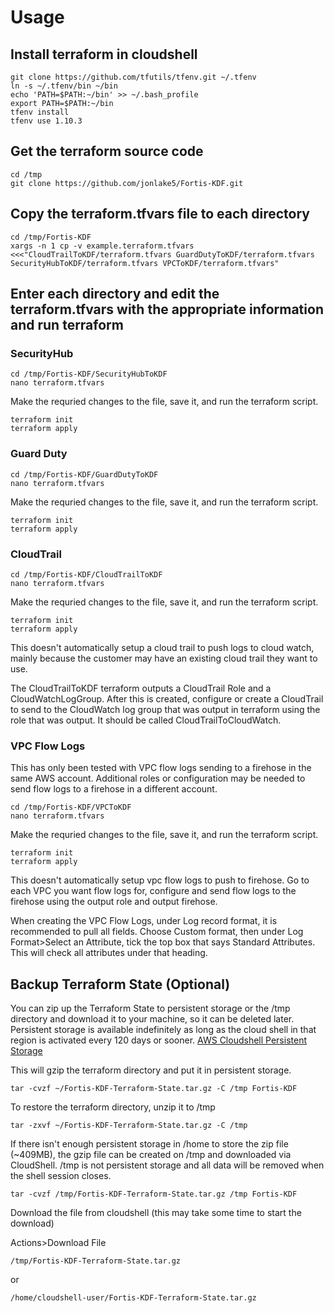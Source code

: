 # Usage

## Install terraform in cloudshell

```
git clone https://github.com/tfutils/tfenv.git ~/.tfenv
ln -s ~/.tfenv/bin ~/bin
echo 'PATH=$PATH:~/bin' >> ~/.bash_profile
export PATH=$PATH:~/bin
tfenv install
tfenv use 1.10.3
```

## Get the terraform source code

```
cd /tmp
git clone https://github.com/jonlake5/Fortis-KDF.git
```

## Copy the terraform.tfvars file to each directory

```
cd /tmp/Fortis-KDF
xargs -n 1 cp -v example.terraform.tfvars <<<"CloudTrailToKDF/terraform.tfvars GuardDutyToKDF/terraform.tfvars SecurityHubToKDF/terraform.tfvars VPCToKDF/terraform.tfvars"
```

## Enter each directory and edit the terraform.tfvars with the appropriate information and run terraform

### SecurityHub

```
cd /tmp/Fortis-KDF/SecurityHubToKDF
nano terraform.tfvars
```

Make the requried changes to the file, save it, and run the terraform script.

```
terraform init
terraform apply
```

### Guard Duty

```
cd /tmp/Fortis-KDF/GuardDutyToKDF
nano terraform.tfvars
```

Make the requried changes to the file, save it, and run the terraform script.

```
terraform init
terraform apply
```

### CloudTrail

```
cd /tmp/Fortis-KDF/CloudTrailToKDF
nano terraform.tfvars
```

Make the requried changes to the file, save it, and run the terraform script.

```
terraform init
terraform apply
```

This doesn't automatically setup a cloud trail to push logs to cloud watch, mainly because the customer may have an existing cloud trail they want to use.

The CloudTrailToKDF terraform outputs a CloudTrail Role and a CloudWatchLogGroup. After this is created, configure or create a CloudTrail to send to the CloudWatch log group that was output in terraform using the role that was output. It should be called CloudTrailToCloudWatch.

### VPC Flow Logs

This has only been tested with VPC flow logs sending to a firehose in the same AWS account. Additional roles or configuration may be needed to send flow logs to a firehose in a different account.

```
cd /tmp/Fortis-KDF/VPCToKDF
nano terraform.tfvars
```

Make the requried changes to the file, save it, and run the terraform script.

```
terraform init
terraform apply
```

This doesn't automatically setup vpc flow logs to push to firehose. Go to each VPC you want flow logs for, configure and send flow logs to the firehose using the output role and output firehose.

When creating the VPC Flow Logs, under Log record format, it is recommended to pull all fields. Choose Custom format, then under Log Format>Select an Attribute, tick the top box that says Standard Attributes. This will check all attributes under that heading.

## Backup Terraform State (Optional)

You can zip up the Terraform State to persistent storage or the /tmp directory and download it to your machine, so it can be deleted later. Persistent storage is available indefinitely as long as the cloud shell in that region is activated every 120 days or sooner.
[AWS Cloudshell Persistent Storage](https://docs.aws.amazon.com/cloudshell/latest/userguide/limits.html#persistent-storage-limitations)

This will gzip the terraform directory and put it in persistent storage.

```
tar -cvzf ~/Fortis-KDF-Terraform-State.tar.gz -C /tmp Fortis-KDF
```

To restore the terraform directory, unzip it to /tmp

```
tar -zxvf ~/Fortis-KDF-Terraform-State.tar.gz -C /tmp
```

If there isn't enough persistent storage in /home to store the zip file (~409MB), the gzip file can be created on /tmp and downloaded via CloudShell. /tmp is not persistent storage and all data will be removed when the shell session closes.

```
tar -cvzf /tmp/Fortis-KDF-Terraform-State.tar.gz /tmp Fortis-KDF
```

Download the file from cloudshell (this may take some time to start the download)

Actions>Download File

```
/tmp/Fortis-KDF-Terraform-State.tar.gz
```

or

```
/home/cloudshell-user/Fortis-KDF-Terraform-State.tar.gz
```
